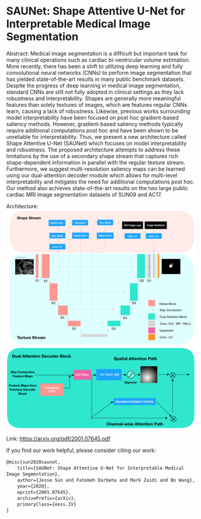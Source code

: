 # SAUNet: Shape Attentive U-Net for Interpretable Medical Image Segmentation

Abstract: Medical image segmentation is a difficult but important task for many clinical operations such as cardiac bi-ventricular volume estimation. More recently, there has been a shift to utilizing deep learning and fully convolutional neural networks (CNNs) to perform image segmentation that has yielded state-of-the-art results in many public benchmark datasets. Despite the progress of deep learning in medical image segmentation, standard CNNs are still not fully adopted in clinical settings as they lack robustness and interpretability. Shapes are generally more meaningful features than solely textures of images, which are features regular CNNs learn, causing a lack of robustness. Likewise, previous works surrounding model interpretability have been focused on post hoc gradient-based saliency methods. However, gradient-based saliency methods typically require additional computations post hoc and have been shown to be unreliable for interpretability. Thus, we present a new architecture called Shape Attentive U-Net (SAUNet) which focuses on model interpretability and robustness. The proposed architecture attempts to address these limitations by the use of a secondary shape stream that captures rich shape-dependent information in parallel with the regular texture stream. Furthermore, we suggest multi-resolution saliency maps can be learned using our dual-attention decoder module which allows for multi-level interpretability and mitigates the need for additional computations post hoc. Our method also achieves state-of-the-art results on the two large public cardiac MRI image segmentation datasets of SUN09 and AC17.

Architecture: 
![Architecture](https://github.com/rexxxx1234/SAUNet-demo/blob/master/Screen%20Shot%202020-03-26%20at%201.42.46%20PM.png)
![Attention Block](https://github.com/rexxxx1234/SAUNet-demo/blob/master/block.png)

Link: https://arxiv.org/pdf/2001.07645.pdf

If you find our work helpful, please consider citing our work: 

```
@misc{sun2020saunet,
    title={SAUNet: Shape Attentive U-Net for Interpretable Medical Image Segmentation},
    author={Jesse Sun and Fatemeh Darbeha and Mark Zaidi and Bo Wang},
    year={2020},
    eprint={2001.07645},
    archivePrefix={arXiv},
    primaryClass={eess.IV}
}
```
